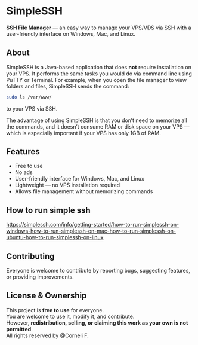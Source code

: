 # SimpleSSH

**SSH File Manager** — an easy way to manage your VPS/VDS via SSH with a user-friendly interface on Windows, Mac, and Linux.

## About

SimpleSSH is a Java-based application that does **not** require installation on your VPS. It performs the same tasks you would do via command line using PuTTY or Terminal. For example, when you open the file manager to view folders and files, SimpleSSH sends the command:

```bash
sudo ls /var/www/
````

to your VPS via SSH.

The advantage of using SimpleSSH is that you don’t need to memorize all the commands, and it doesn’t consume RAM or disk space on your VPS — which is especially important if your VPS has only 1GB of RAM.

## Features

* Free to use
* No ads
* User-friendly interface for Windows, Mac, and Linux
* Lightweight — no VPS installation required
* Allows file management without memorizing commands

## How to run simple ssh

https://simplessh.com/info/getting-started/how-to-run-simplessh-on-windows-how-to-run-simplessh-on-mac-how-to-run-simplessh-on-ubuntu-how-to-run-simplessh-on-linux

## Contributing

Everyone is welcome to contribute by reporting bugs, suggesting features, or providing improvements.

## License & Ownership
This project is **free to use** for everyone.<br>
You are welcome to use it, modify it, and contribute.<br>
However, **redistribution, selling, or claiming this work as your own is not permitted**.<br>
All rights reserved by @Corneli F.
 
